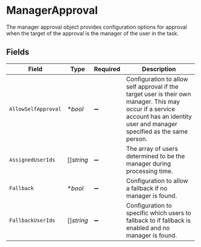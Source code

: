 # ManagerApproval

 The manager approval object provides configuration options for approval when the target of the approval is the manager of the user in the task.



## Fields

| Field                                                                                                                                                                              | Type                                                                                                                                                                               | Required                                                                                                                                                                           | Description                                                                                                                                                                        |
| ---------------------------------------------------------------------------------------------------------------------------------------------------------------------------------- | ---------------------------------------------------------------------------------------------------------------------------------------------------------------------------------- | ---------------------------------------------------------------------------------------------------------------------------------------------------------------------------------- | ---------------------------------------------------------------------------------------------------------------------------------------------------------------------------------- |
| `AllowSelfApproval`                                                                                                                                                                | **bool*                                                                                                                                                                            | :heavy_minus_sign:                                                                                                                                                                 |  Configuration to allow self approval if the target user is their own manager. This may occur if a service account has an identity user and manager specified as the same person.<br/> |
| `AssignedUserIds`                                                                                                                                                                  | []*string*                                                                                                                                                                         | :heavy_minus_sign:                                                                                                                                                                 |  The array of users determined to be the manager during processing time.<br/>                                                                                                      |
| `Fallback`                                                                                                                                                                         | **bool*                                                                                                                                                                            | :heavy_minus_sign:                                                                                                                                                                 |  Configuration to allow a fallback if no manager is found.<br/>                                                                                                                    |
| `FallbackUserIds`                                                                                                                                                                  | []*string*                                                                                                                                                                         | :heavy_minus_sign:                                                                                                                                                                 |  Configuration to specific which users to fallback to if fallback is enabled and no manager is found.<br/>                                                                         |